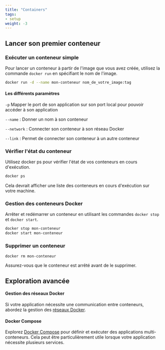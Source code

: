 ```yaml
---
title: "Containers"
tags:
- setup
weight: -3
---
```


## Lancer son premier conteneur

### Exécuter un conteneur simple 

Pour lancer un conteneur à partir de l'image que vous avez créée, utilisez la commande ```docker run``` en spécifiant le nom de l'image.

```sh
docker run -d --name mon-conteneur nom_de_votre_image:tag
```

#### Les différents paramètres

```-p``` Mapper le port de son application sur son port local pour pouvoir accéder à son application

```--name``` : Donner un nom à son conteneur

```--network``` : Connecter son conteneur à son réseau Docker

```--link``` : Permet de connecter son conteneur à un autre conteneur 

### Vérifier l'état du conteneur 

Utilisez docker ps pour vérifier l'état de vos conteneurs en cours d'exécution.

```sh
docker ps
```

Cela devrait afficher une liste des conteneurs en cours d'exécution sur votre machine.

### Gestion des conteneurs Docker

Arrêter et redémarrer un conteneur en utilisant les commandes ```docker stop``` et ```docker start```.

```sh
docker stop mon-conteneur
docker start mon-conteneur
```

### Supprimer un conteneur 

```sh
docker rm mon-conteneur
```

Assurez-vous que le conteneur est arrêté avant de le supprimer.

## Exploration avancée

#### Gestion des réseaux Docker 

Si votre application nécessite une communication entre conteneurs, abordez la gestion des [réseaux Docker](setup/reseaux.md).

#### Docker Compose 

Explorez [Docker Compose](setup/docker-compose.md) pour définir et exécuter des applications multi-conteneurs. Cela peut être particulièrement utile lorsque votre application nécessite plusieurs services.
